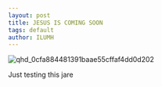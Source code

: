 ```yaml
---
layout: post
title: JESUS IS COMING SOON
tags: default
author: ILUMH
---
```




![qhd_0cfa884481391baae55cffaf4dd0d202](https://user-images.githubusercontent.com/83229543/117199794-86c1e400-ade2-11eb-9c0f-ff2b87449003.jpg)


Just testing this jare





